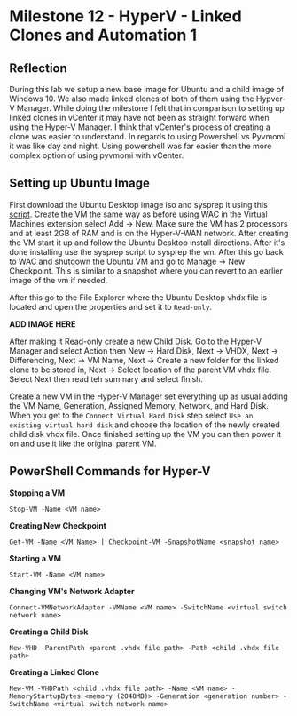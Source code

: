 # Milestone 12 - HyperV - Linked Clones and Automation 1



## Reflection

During this lab we setup a new base image for Ubuntu and a child image of Windows 10. We also made linked clones of both of them using the Hypver-V Manager. While doing the milestone I felt that in comparison to setting up linked clones in vCenter it may have not been as straight forward when using the Hyper-V Manager. I think that vCenter's process of creating a clone was easier to understand. In regards to using Powershell vs Pyvmomi it was like day and night. Using powershell was far easier than the more complex option of using pyvmomi with vCenter. 



## Setting up Ubuntu Image

First download the Ubuntu Desktop image iso and sysprep it using this [script](https://github.com/gmcyber/480share/blob/master/hyperv-ubuntu-sealer.sh). Create the VM the same way as before using WAC in the Virtual Machines extension select Add -> New. Make sure the VM has 2 processors and at least 2GB of RAM and is on the Hyper-V-WAN network. After creating the VM start it up and follow the Ubuntu Desktop install directions. After it's done installing use the sysprep script to sysprep the vm. After this go back to WAC and shutdown the Ubuntu VM and go to Manage -> New Checkpoint. This is similar to a snapshot where you can revert to an earlier image of the vm if needed. 



After this go to the File Explorer where the Ubuntu Desktop vhdx file is located and open the properties and set it to `Read-only`. 

**ADD IMAGE HERE**



After making it Read-only create a new Child Disk. Go to the Hyper-V Manager and select Action then New -> Hard Disk, Next -> VHDX, Next -> Differencing, Next -> VM Name, Next -> Create a new folder for the linked clone to be stored in, Next -> Select location of the parent VM vhdx file. Select Next then read teh summary and select finish.

Create a new VM in the Hyper-V Manager set everything up as usual adding the VM Name, Generation, Assigned Memory, Network, and Hard Disk. When you get to the `Connect Virtual Hard Disk` step select `Use an existing virtual hard disk` and choose the location of the newly created child disk vhdx file. Once finished setting up the VM you can then power it on and use it like the original parent VM.



## PowerShell Commands for Hyper-V

 

**Stopping a VM**

```
Stop-VM -Name <VM name>
```

**Creating New Checkpoint**

```
Get-VM -Name <VM Name> | Checkpoint-VM -SnapshotName <snapshot name>
```

**Starting a VM**

```
Start-VM -Name <VM name>
```

**Changing VM's Network Adapter**

```
Connect-VMNetworkAdapter -VMName <VM name> -SwitchName <virtual switch network name>
```

**Creating a Child Disk**

```
New-VHD -ParentPath <parent .vhdx file path> -Path <child .vhdx file path>
```

**Creating a Linked Clone**

```
New-VM -VHDPath <child .vhdx file path> -Name <VM name> -MemoryStartupBytes <memory (2048MB)> -Generation <generation number> -SwitchName <virtual switch network name>
```